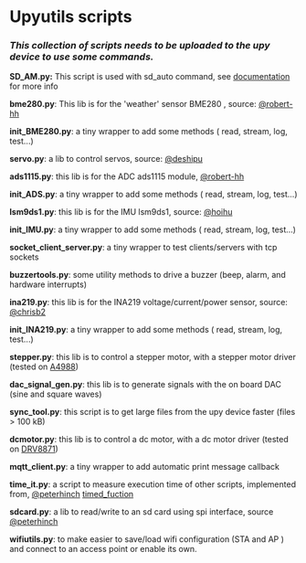 # Upyutils scripts



### *This collection of scripts needs to be uploaded to the upy device to use some commands.*



**SD_AM.py:** This script is used with sd_auto command, see [documentation](Documentation.md#sd_auto) for more info

**bme280.py**: This lib is for the 'weather' sensor BME280 , source: [@robert-hh](https://github.com/robert-hh/BME280)

**init_BME280.py**: a tiny wrapper to add some methods ( read, stream, log, test...)

**servo.py**: a lib to control servos, source: [@deshipu](https://bitbucket.org/thesheep/micropython-servo/src/default/)

**ads1115.py**: this lib is for the ADC ads1115 module,  [@robert-hh](https://github.com/robert-hh/ads1x15)

**init_ADS.py**: a tiny wrapper to add some methods ( read, stream, log, test...)

**lsm9ds1.py**: this lib is for the IMU lsm9ds1, source: [@hoihu](https://github.com/hoihu/projects/blob/master/raspi-hat/lsm9ds1.py)

**init_IMU.py**: a tiny wrapper to add some methods ( read, stream, log, test...)

**socket_client_server.py**: a tiny wrapper to test clients/servers with tcp sockets

**buzzertools.py**: some utility methods to drive a buzzer (beep, alarm, and hardware interrupts)

**ina219.py**: this lib is for the INA219 voltage/current/power sensor, source: [@chrisb2](https://github.com/chrisb2/pyb_ina219)

**init_INA219.py**: a tiny wrapper to add some methods ( read, stream, log, test...)

**stepper.py**: this lib is to control a stepper motor, with a stepper motor driver (tested on [A4988](https://www.pololu.com/file/0J450/a4988_DMOS_microstepping_driver_with_translator.pdf))

**dac_signal_gen.py**: this lib is to generate signals with the on board DAC (sine and square waves)

**sync_tool.py**: this script is to get large files from the upy device faster (files > 100 kB)

**dcmotor.py**: this lib is to control a dc motor, with a dc motor driver (tested on [DRV8871](https://cdn-shop.adafruit.com/product-files/3190/drv8871.pdf))

**mqtt_client.py**: a tiny wrapper to add automatic print message callback

**time_it.py**: a script to measure execution time of other scripts, implemented from, [@peterhinch](https://github.com/peterhinch) [timed_fuction](https://github.com/peterhinch/micropython-samples/tree/master/timed_function)

**sdcard.py**: a lib to read/write to an sd card using spi interface, source [@peterhinch](https://github.com/peterhinch)

**wifiutils.py**: to make easier to save/load wifi configuration (STA and AP ) and connect to an access point or enable its own.